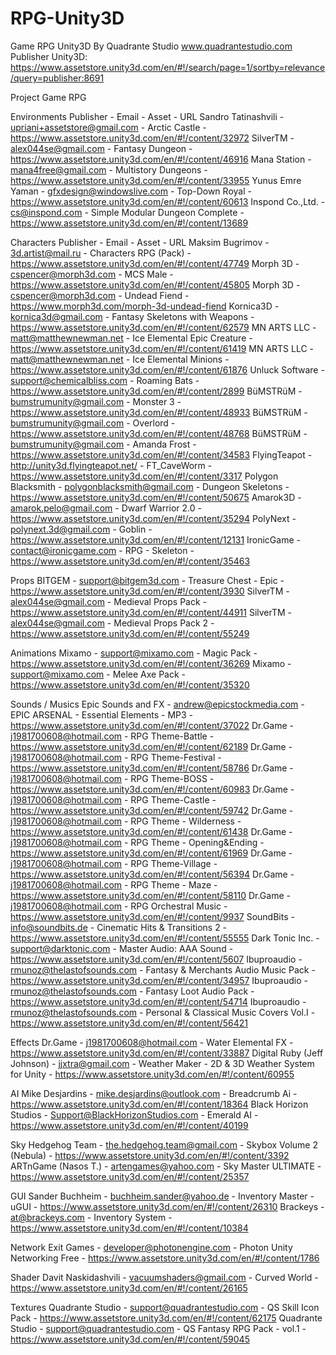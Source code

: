 # RPG-Unity3D
Game RPG Unity3D By Quadrante Studio
www.quadrantestudio.com
Publisher Unity3D: https://www.assetstore.unity3d.com/en/#!/search/page=1/sortby=relevance/query=publisher:8691

Project Game RPG

Environments
Publisher      -      Email       -       Asset      -      URL
Sandro Tatinashvili - upriani+assetstore@gmail.com - Arctic Castle - https://www.assetstore.unity3d.com/en/#!/content/32972
SilverTM - alex044se@gmail.com - Fantasy Dungeon - https://www.assetstore.unity3d.com/en/#!/content/46916
Mana Station - mana4free@gmail.com - Multistory Dungeons - https://www.assetstore.unity3d.com/en/#!/content/33955
Yunus Emre Yaman - gfxdesign@windowslive.com - Top-Down Royal - https://www.assetstore.unity3d.com/en/#!/content/60613
Inspond Co.,Ltd. - cs@inspond.com - Simple Modular Dungeon Complete - https://www.assetstore.unity3d.com/en/#!/content/13689

Characters
Publisher      -      Email       -       Asset      -      URL
Maksim Bugrimov - 3d.artist@mail.ru - Characters RPG (Pack) - https://www.assetstore.unity3d.com/en/#!/content/47749
Morph 3D - cspencer@morph3d.com - MCS Male - https://www.assetstore.unity3d.com/en/#!/content/45805
Morph 3D - cspencer@morph3d.com - Undead Fiend - https://www.morph3d.com/morph-3d-undead-fiend
Kornica3D - kornica3d@gmail.com - Fantasy Skeletons with Weapons - https://www.assetstore.unity3d.com/en/#!/content/62579
MN ARTS LLC - matt@matthewnewman.net - Ice Elemental Epic Creature - https://www.assetstore.unity3d.com/en/#!/content/61419
MN ARTS LLC - matt@matthewnewman.net - Ice Elemental Minions - https://www.assetstore.unity3d.com/en/#!/content/61876
Unluck Software - support@chemicalbliss.com - Roaming Bats - https://www.assetstore.unity3d.com/en/#!/content/2899
BüMSTRüM - bumstrumunity@gmail.com - Monster 3 - https://www.assetstore.unity3d.com/en/#!/content/48933
BüMSTRüM - bumstrumunity@gmail.com - Overlord - https://www.assetstore.unity3d.com/en/#!/content/48768
BüMSTRüM - bumstrumunity@gmail.com - Amanda Frost - https://www.assetstore.unity3d.com/en/#!/content/34583
FlyingTeapot - http://unity3d.flyingteapot.net/ - FT_CaveWorm - https://www.assetstore.unity3d.com/en/#!/content/3317
Polygon Blacksmith - polygonblacksmith@gmail.com - Dungeon Skeletons - https://www.assetstore.unity3d.com/en/#!/content/50675
Amarok3D - amarok.pelo@gmail.com - Dwarf Warrior 2.0 - https://www.assetstore.unity3d.com/en/#!/content/35294
PolyNext - polynext.3d@gmail.com - Goblin - https://www.assetstore.unity3d.com/en/#!/content/12131
IronicGame - contact@ironicgame.com - RPG - Skeleton - https://www.assetstore.unity3d.com/en/#!/content/35463

Props
BITGEM - support@bitgem3d.com - Treasure Chest - Epic - https://www.assetstore.unity3d.com/en/#!/content/3930
SilverTM - alex044se@gmail.com - Medieval Props Pack - https://www.assetstore.unity3d.com/en/#!/content/44911
SilverTM - alex044se@gmail.com - Medieval Props Pack 2 - https://www.assetstore.unity3d.com/en/#!/content/55249

Animations
Mixamo - support@mixamo.com - Magic Pack - https://www.assetstore.unity3d.com/en/#!/content/36269
Mixamo - support@mixamo.com - Melee Axe Pack - https://www.assetstore.unity3d.com/en/#!/content/35320

Sounds / Musics
Epic Sounds and FX - andrew@epicstockmedia.com - EPIC ARSENAL - Essential Elements - MP3 - https://www.assetstore.unity3d.com/en/#!/content/37022
Dr.Game - j1981700608@hotmail.com - RPG Theme-Battle - https://www.assetstore.unity3d.com/en/#!/content/62189
Dr.Game - j1981700608@hotmail.com - RPG Theme-Festival - https://www.assetstore.unity3d.com/en/#!/content/58786
Dr.Game - j1981700608@hotmail.com - RPG Theme-BOSS - https://www.assetstore.unity3d.com/en/#!/content/60983
Dr.Game - j1981700608@hotmail.com - RPG Theme-Castle - https://www.assetstore.unity3d.com/en/#!/content/59742
Dr.Game - j1981700608@hotmail.com - RPG Theme - Wilderness - https://www.assetstore.unity3d.com/en/#!/content/61438
Dr.Game - j1981700608@hotmail.com - RPG Theme - Opening&Ending - https://www.assetstore.unity3d.com/en/#!/content/61969
Dr.Game - j1981700608@hotmail.com - RPG Theme-Village - https://www.assetstore.unity3d.com/en/#!/content/56394
Dr.Game - j1981700608@hotmail.com - RPG Theme - Maze - https://www.assetstore.unity3d.com/en/#!/content/58110
Dr.Game - j1981700608@hotmail.com - RPG Orchestral Music - https://www.assetstore.unity3d.com/en/#!/content/9937
SoundBits - info@soundbits.de - Cinematic Hits & Transitions 2 - https://www.assetstore.unity3d.com/en/#!/content/55555
Dark Tonic Inc. - support@darktonic.com - Master Audio: AAA Sound - https://www.assetstore.unity3d.com/en/#!/content/5607
Ibuproaudio - rmunoz@thelastofsounds.com - Fantasy & Merchants Audio Music Pack - https://www.assetstore.unity3d.com/en/#!/content/34957
Ibuproaudio - rmunoz@thelastofsounds.com - Fantasy Loot Audio Pack - https://www.assetstore.unity3d.com/en/#!/content/54714
Ibuproaudio - rmunoz@thelastofsounds.com - Personal & Classical Music Covers Vol.I - https://www.assetstore.unity3d.com/en/#!/content/56421

Effects
Dr.Game - j1981700608@hotmail.com - Water Elemental FX - https://www.assetstore.unity3d.com/en/#!/content/33887
Digital Ruby (Jeff Johnson) - jjxtra@gmail.com - Weather Maker - 2D & 3D Weather System for Unity - https://www.assetstore.unity3d.com/en/#!/content/60955

AI
Mike Desjardins - mike.desjardins@outlook.com - Breadcrumb Ai - https://www.assetstore.unity3d.com/en/#!/content/18364
Black Horizon Studios - Support@BlackHorizonStudios.com - Emerald AI - https://www.assetstore.unity3d.com/en/#!/content/40199

Sky
Hedgehog Team - the.hedgehog.team@gmail.com - Skybox Volume 2 (Nebula) - https://www.assetstore.unity3d.com/en/#!/content/3392
ARTnGame (Nasos T.) - artengames@yahoo.com - Sky Master ULTIMATE - https://www.assetstore.unity3d.com/en/#!/content/25357

GUI
Sander Buchheim - buchheim.sander@yahoo.de - Inventory Master - uGUI - https://www.assetstore.unity3d.com/en/#!/content/26310
Brackeys - at@brackeys.com - Inventory System - https://www.assetstore.unity3d.com/en/#!/content/10384

Network
Exit Games - developer@photonengine.com - Photon Unity Networking Free - https://www.assetstore.unity3d.com/en/#!/content/1786

Shader
Davit Naskidashvili - vacuumshaders@gmail.com - Curved World - https://www.assetstore.unity3d.com/en/#!/content/26165

Textures
Quadrante Studio - support@quadrantestudio.com - QS Skill Icon Pack - https://www.assetstore.unity3d.com/en/#!/content/62175
Quadrante Studio - support@quadrantestudio.com - QS Fantasy RPG Pack - vol.1 - https://www.assetstore.unity3d.com/en/#!/content/59045
